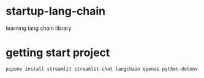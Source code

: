# startup-lang-chain
learning lang chain library

# getting start project
```
pipenv install streamlit streamlit-chat langchain openai python-dotenv
```